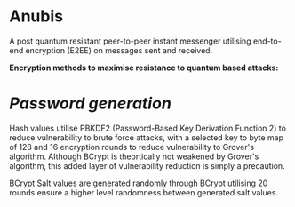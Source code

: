 # Anubis
A post quantum resistant peer-to-peer instant messenger utilising end-to-end encryption (E2EE) on messages sent and received.

**Encryption methods to maximise resistance to quantum based attacks:**

# *Password generation*
Hash values utilise PBKDF2 (Password-Based Key Derivation Function 2) to reduce vulnerability to brute force attacks, with a selected key to byte map of 128 and 16 encryption rounds to reduce vulnerability to Grover's algorithm. Although BCrypt is theortically not weakened by Grover's algorithm, this added layer of vulnerability reduction is simply a precaution.

BCrypt Salt values are generated randomly through BCrypt utilising 20 rounds ensure a higher level randomness between generated salt values.
